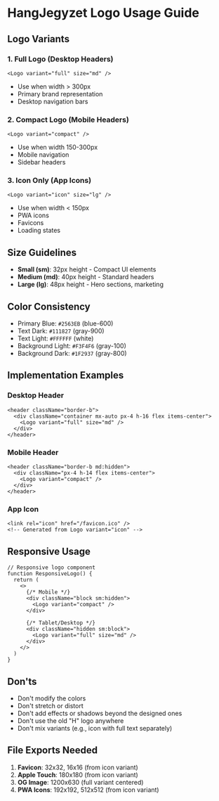 # HangJegyzet Logo Usage Guide

## Logo Variants

### 1. Full Logo (Desktop Headers)
```tsx
<Logo variant="full" size="md" />
```
- Use when width > 300px
- Primary brand representation
- Desktop navigation bars

### 2. Compact Logo (Mobile Headers)
```tsx
<Logo variant="compact" />
```
- Use when width 150-300px
- Mobile navigation
- Sidebar headers

### 3. Icon Only (App Icons)
```tsx
<Logo variant="icon" size="lg" />
```
- Use when width < 150px
- PWA icons
- Favicons
- Loading states

## Size Guidelines

- **Small (sm)**: 32px height - Compact UI elements
- **Medium (md)**: 40px height - Standard headers
- **Large (lg)**: 48px height - Hero sections, marketing

## Color Consistency

- Primary Blue: `#2563EB` (blue-600)
- Text Dark: `#111827` (gray-900)
- Text Light: `#FFFFFF` (white)
- Background Light: `#F3F4F6` (gray-100)
- Background Dark: `#1F2937` (gray-800)

## Implementation Examples

### Desktop Header
```tsx
<header className="border-b">
  <div className="container mx-auto px-4 h-16 flex items-center">
    <Logo variant="full" size="md" />
  </div>
</header>
```

### Mobile Header
```tsx
<header className="border-b md:hidden">
  <div className="px-4 h-14 flex items-center">
    <Logo variant="compact" />
  </div>
</header>
```

### App Icon
```tsx
<link rel="icon" href="/favicon.ico" />
<!-- Generated from Logo variant="icon" -->
```

## Responsive Usage

```tsx
// Responsive logo component
function ResponsiveLogo() {
  return (
    <>
      {/* Mobile */}
      <div className="block sm:hidden">
        <Logo variant="compact" />
      </div>
      
      {/* Tablet/Desktop */}
      <div className="hidden sm:block">
        <Logo variant="full" size="md" />
      </div>
    </>
  )
}
```

## Don'ts

- Don't modify the colors
- Don't stretch or distort
- Don't add effects or shadows beyond the designed ones
- Don't use the old "H" logo anywhere
- Don't mix variants (e.g., icon with full text separately)

## File Exports Needed

1. **Favicon**: 32x32, 16x16 (from icon variant)
2. **Apple Touch**: 180x180 (from icon variant)
3. **OG Image**: 1200x630 (full variant centered)
4. **PWA Icons**: 192x192, 512x512 (from icon variant)